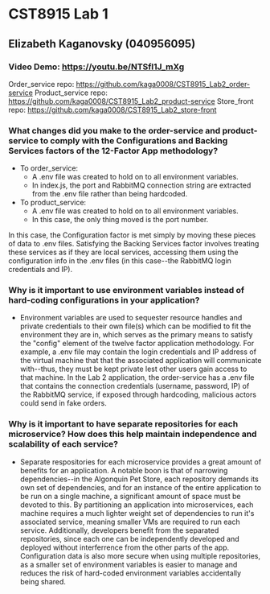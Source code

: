 # CST8915 Lab 1
## Elizabeth Kaganovsky (040956095)

### Video Demo: https://youtu.be/NTSfl1J_mXg

Order_service repo: https://github.com/kaga0008/CST8915_Lab2_order-service
Product_service repo: https://github.com/kaga0008/CST8915_Lab2_product-service
Store_front repo: https://github.com/kaga0008/CST8915_Lab2_store-front

### What changes did you make to the order-service and product-service to comply with the Configurations and Backing Services factors of the 12-Factor App methodology?
- To order_service:
    - A .env file was created to hold on to all environment variables.
    - In index.js, the port and RabbitMQ connection string are extracted from the .env file rather than being hardcoded.
- To product_service:
    - A .env file was created to hold on to all environment variables.
    - In this case, the only thing moved is the port number.

In this case, the Configuration factor is met simply by moving these pieces of data to .env files. Satisfying the Backing Services factor involves treating these services as if they are local services, accessing them using the configuration info in the .env files (in this case--the RabbitMQ login credentials and IP).

### Why is it important to use environment variables instead of hard-coding configurations in your application?
- Environment variables are used to sequester resource handles and private credentials to their own file(s) which can be modified to fit the environment they are in, which serves as the primary means to satisfy the "config" element of the twelve factor application methodology. For example, a .env file may contain the login credentials and IP address of the virtual machine that that the associated application will communicate with--thus, they must be kept private lest other users gain access to that machine. In the Lab 2 application, the order-service has a .env file that contains the connection credentials (username, password, IP) of the RabbitMQ service, if exposed through hardcoding, malicious actors could send in fake orders.


### Why is it important to have separate repositories for each microservice? How does this help maintain independence and scalability of each service?
- Separate respositories for each microservice provides a great amount of benefits for an application. A notable boon is that of narrowing dependencies--in the Algonquin Pet Store, each repository demands its own set of dependencies, and for an instance of the entire application to be run on a single machine, a significant amount of space must be devoted to this. By partitioning an application into microservices, each machine requires a much lighter weight set of dependencies to run it's associated service, meaning smaller VMs are required to run each service. Additionally, developers benefit from the separated repositories, since each one can be independently developed and deployed without interferrence from the other parts of the app. Configuration data is also more secure when using multiple repositories, as a smaller set of environment variables is easier to manage and reduces the risk of hard-coded environment variables accidentally being shared.
